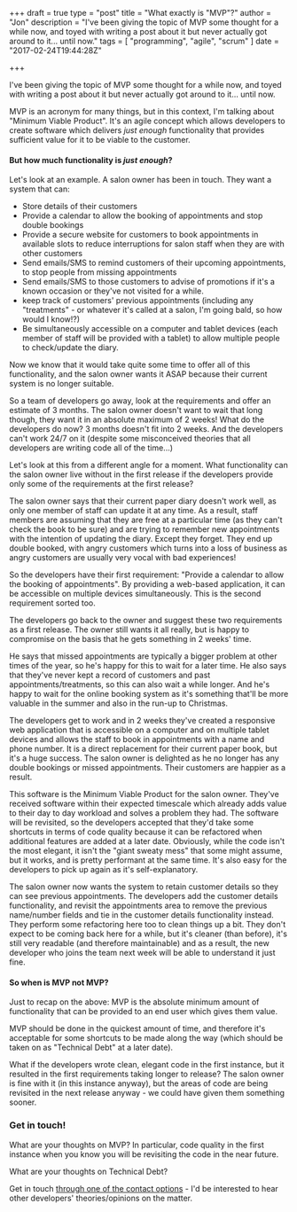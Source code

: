 +++
draft = true
type = "post"
title = "What exactly is \"MVP\"?"
author = "Jon"
description = "I've been giving the topic of MVP some thought for a while now, and toyed with writing a post about it but never actually got around to it... until now."
tags = [
  "programming",
  "agile",
  "scrum"
]
date = "2017-02-24T19:44:28Z"

+++

I've been giving the topic of MVP some thought for a while now, and toyed with writing a post about it but never actually got around to it... until now.

MVP is an acronym for many things, but in this context, I'm talking about "Minimum Viable Product". It's an agile concept which allows developers to create software which delivers _just enough_ functionality that provides sufficient value for it to be viable to the customer.

#### But how much functionality is _just enough_?

Let's look at an example. A salon owner has been in touch. They want a system that can:

 * Store details of their customers
 * Provide a calendar to allow the booking of appointments and stop double bookings
 * Provide a secure website for customers to book appointments in available slots to reduce interruptions for salon staff when they are with other customers
 * Send emails/SMS to remind customers of their upcoming appointments, to stop people from missing appointments
 * Send emails/SMS to those customers to advise of promotions if it's a known occasion or they've not visited for a while.
 * keep track of customers' previous appointments (including any "treatments" - or whatever it's called at a salon, I'm going bald, so how would I know!?)
 * Be simultaneously accessible on a computer and tablet devices (each member of staff will be provided with a tablet) to allow multiple people to check/update the diary.

Now we know that it would take quite some time to offer all of this functionality, and the salon owner wants it ASAP because their current system is no longer suitable.

So a team of developers go away, look at the requirements and offer an estimate of 3 months. The salon owner doesn't want to wait that long though, they want it in an absolute maximum of 2 weeks! What do the developers do now? 3 months doesn't fit into 2 weeks. And the developers can't work 24/7 on it (despite some misconceived theories that all developers are writing code all of the time...)

Let's look at this from a different angle for a moment. What functionality can the salon owner live without in the first release if the developers provide only some of the requirements at the first release?

The salon owner says that their current paper diary doesn't work well, as only one member of staff can update it at any time. As a result, staff members are assuming that they are free at a particular time (as they can't check the book to be sure) and are trying to remember new appointments with the intention of updating the diary. Except they forget. They end up double booked, with angry customers which turns into a loss of business as angry customers are usually very vocal with bad experiences!

So the developers have their first requirement: "Provide a calendar to allow the booking of appointments". By providing a web-based application, it can be accessible on multiple devices simultaneously. This is the second requirement sorted too.

The developers go back to the owner and suggest these two requirements as a first release. The owner still wants it all really, but is happy to compromise on the basis that he gets something in 2 weeks' time.

He says that missed appointments are typically a bigger problem at other times of the year, so he's happy for this to wait for a later time. He also says that they've never kept a record of customers and past appointments/treatments, so this can also wait a while longer. And he's happy to wait for the online booking system as it's something that'll be more valuable in the summer and also in the run-up to Christmas.

The developers get to work and in 2 weeks they've created a responsive web application that is accessible on a computer and on multiple tablet devices and allows the staff to book in appointments with a name and phone number. It is a direct replacement for their current paper book, but it's a huge success. The salon owner is delighted as he no longer has any double bookings or missed appointments. Their customers are happier as a result.

This software is the Minimum Viable Product for the salon owner. They've received software within their expected timescale which already adds value to their day to day workload and solves a problem they had. The software will be revisited, so the developers accepted that they'd take some shortcuts in terms of code quality because it can be refactored when additional features are added at a later date. Obviously, while the code isn't the most elegant, it isn't the "giant sweaty mess" that some might assume, but it works, and is pretty performant at the same time. It's also easy for the developers to pick up again as it's self-explanatory.

The salon owner now wants the system to retain customer details so they can see previous appointments. The developers add the customer details functionality, and revisit the appointments area to remove the previous name/number fields and tie in the customer details functionality instead. They perform some refactoring here too to clean things up a bit. They don't expect to be coming back here for a while, but it's cleaner (than before), it's still very readable (and therefore maintainable) and as a result, the new developer who joins the team next week will be able to understand it just fine.

#### So when is MVP not MVP?

Just to recap on the above: MVP is the absolute minimum amount of functionality that can be provided to an end user which gives them value.

MVP should be done in the quickest amount of time, and therefore it's acceptable for some shortcuts to be made along the way (which should be taken on as "Technical Debt" at a later date).

What if the developers wrote clean, elegant code in the first instance, but it resulted in the first requirements taking longer to release? The salon owner is fine with it (in this instance anyway), but the areas of code are being revisited in the next release anyway - we could have given them something sooner.

### Get in touch!

What are your thoughts on MVP? In particular, code quality in the first instance when you know you will be revisiting the code in the near future.

What are your thoughts on Technical Debt?

Get in touch [through one of the contact options](/contact) - I'd be interested to hear other developers' theories/opinions on the matter.
